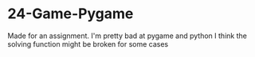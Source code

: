 # 24-Game-Pygame

Made for an assignment. I'm pretty bad at pygame and python I think the solving function might be broken for some cases
